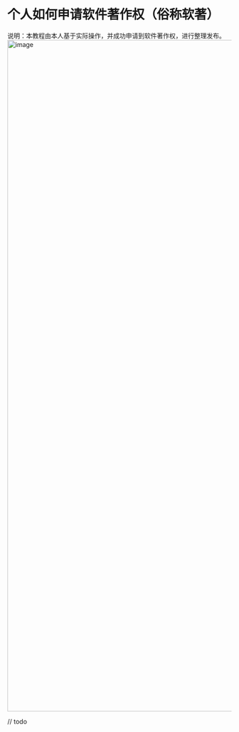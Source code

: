 # 个人如何申请软件著作权（俗称软著）
说明：本教程由本人基于实际操作，并成功申请到软件著作权，进行整理发布。
<img width="1509" alt="image" src="https://github.com/CrossLee/How-to-apply-copyright/assets/4584905/714af3c3-b66e-4f3d-aa31-a04d8838dc92">

// todo
